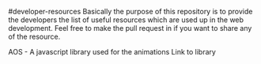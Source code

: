 #developer-resources
Basically the purpose of this repository is to provide the developers the list of useful resources which are used up in the web development. Feel free to make the pull request in if you want to share any of the resource.

AOS - A javascript library used for the animations Link to library
